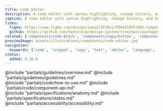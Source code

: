 ```yaml
---
title: Code Editor
description: A code editor with syntax highlighting, change history, and keyboard navigation.
caption: A code editor with syntax highlighting, change history, and keyboard navigation.
links:
  figma: https://www.figma.com/design/iweq3r2Pi8xiJfD9e6lOhF/HDS-Components-v2.0?m=auto&node-id=69795-4433&t=WuWetCw0HQ2E5TJa-1
  github: https://github.com/hashicorp/design-system/tree/main/packages/components/src/components/hds/code-editor
related: ['components/code-block', 'components/copy/button', 'components/copy/snippet']
previewImage: assets/illustrations/components/code-editor.jpg
navigation:
  keywords: ['code', 'snippet', 'copy', 'text', 'editor', 'language', 'example', 'syntax', 'highlight', 'block']
status:
  added: 4.16.0
---
```


<section data-tab="Guidelines">
  @include "partials/guidelines/overview.md"
  @include "partials/guidelines/guidelines.md"
</section>

<section data-tab="Code">
  @include "partials/code/how-to-use.md"
  @include "partials/code/component-api.md"
</section>

<section data-tab="Specifications">
  @include "partials/specifications/anatomy.md"
  @include "partials/specifications/states.md"
</section>

<section data-tab="Accessibility">
  @include "partials/accessibility/accessibility.md"
</section>
